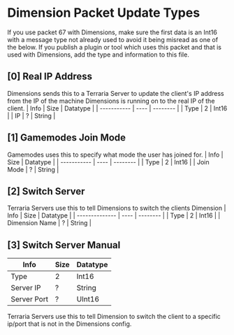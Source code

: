 # Dimension Packet Update Types
If you use packet 67 with Dimensions, make sure the first data is an Int16 with a message type not already used to avoid it being misread as one of the below. If you publish a plugin or tool which uses this packet and that is used with Dimensions, add the type and information to this file.

## [0] Real IP Address
Dimensions sends this to a Terraria Server to update the client's IP address from the IP of the machine Dimensions is running on to the real IP of the client.
| Info        | Size | Datatype |
| ----------- | ---- | -------- |
| Type        | 2    | Int16    |
| IP          | ?    | String   |

## [1] Gamemodes Join Mode
Gamemodes uses this to specify what mode the user has joined for.
| Info        | Size | Datatype |
| ----------- | ---- | -------- |
| Type        | 2    | Int16    |
| Join Mode   | ?    | String   |

## [2] Switch Server
Terraria Servers use this to tell Dimensions to switch the clients Dimension
| Info           | Size | Datatype |
| -------------- | ---- | -------- |
| Type           | 2    | Int16    |
| Dimension Name | ?    | String   |

## [3] Switch Server Manual
| Info           | Size | Datatype |
| -------------- | ---- | -------- |
| Type           | 2    | Int16    |
| Server IP      | ?    | String   |
| Server Port    | ?    | UInt16   |
Terraria Servers use this to tell Dimension to switch the client to a specific ip/port that is not in the Dimensions config.